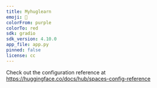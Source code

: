 ```yaml
---
title: Myhuglearn
emoji: 🐠
colorFrom: purple
colorTo: red
sdk: gradio
sdk_version: 4.10.0
app_file: app.py
pinned: false
license: cc
---
```


Check out the configuration reference at https://huggingface.co/docs/hub/spaces-config-reference
